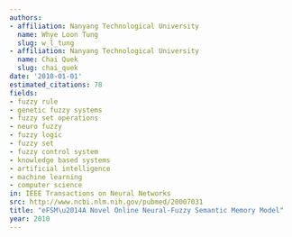 ```yaml
---
authors:
- affiliation: Nanyang Technological University
  name: Whye Loon Tung
  slug: w_l_tung
- affiliation: Nanyang Technological University
  name: Chai Quek
  slug: chai_quek
date: '2010-01-01'
estimated_citations: 78
fields:
- fuzzy rule
- genetic fuzzy systems
- fuzzy set operations
- neuro fuzzy
- fuzzy logic
- fuzzy set
- fuzzy control system
- knowledge based systems
- artificial intelligence
- machine learning
- computer science
in: IEEE Transactions on Neural Networks
src: http://www.ncbi.nlm.nih.gov/pubmed/20007031
title: "eFSM\u2014A Novel Online Neural-Fuzzy Semantic Memory Model"
year: 2010
---
```

